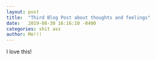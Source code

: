 ```yaml
---
layout: post
title:  "Third Blog Post about thoughts and feelings"
date:   2019-08-30 16:16:10 -0400
categories: shit ass
author: Me!!!
---
```

I love this!
